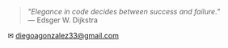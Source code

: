 > *"Elegance in code decides between success and failure."*  
> — Edsger W. Dijkstra

✉ diegoagonzalez33@gmail.com

